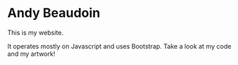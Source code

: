 # Andy Beaudoin

This is my website.

It operates mostly on Javascript and uses Bootstrap. Take a look at my code and my artwork!
